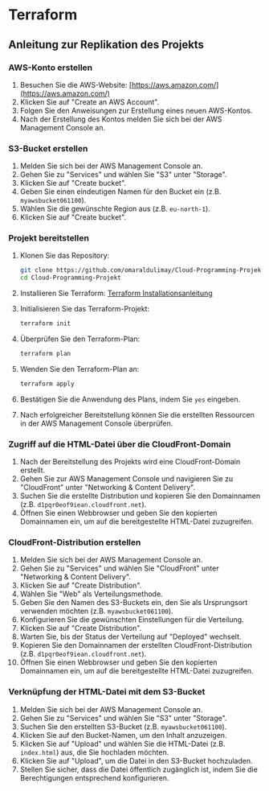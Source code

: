 # Terraform

## Anleitung zur Replikation des Projekts

### AWS-Konto erstellen

1. Besuchen Sie die AWS-Website: [https://aws.amazon.com/](https://aws.amazon.com/)
2. Klicken Sie auf "Create an AWS Account".
3. Folgen Sie den Anweisungen zur Erstellung eines neuen AWS-Kontos.
4. Nach der Erstellung des Kontos melden Sie sich bei der AWS Management Console an.

### S3-Bucket erstellen

1. Melden Sie sich bei der AWS Management Console an.
2. Gehen Sie zu "Services" und wählen Sie "S3" unter "Storage".
3. Klicken Sie auf "Create bucket".
4. Geben Sie einen eindeutigen Namen für den Bucket ein (z.B. `myawsbucket061100`).
5. Wählen Sie die gewünschte Region aus (z.B. `eu-north-1`).
6. Klicken Sie auf "Create bucket".

### Projekt bereitstellen

1. Klonen Sie das Repository:
   ```bash
   git clone https://github.com/omaraldulimay/Cloud-Programming-Projekt.git
   cd Cloud-Programming-Projekt
   ```

2. Installieren Sie Terraform: [Terraform Installationsanleitung](https://learn.hashicorp.com/tutorials/terraform/install-cli)

3. Initialisieren Sie das Terraform-Projekt:
   ```bash
   terraform init
   ```

4. Überprüfen Sie den Terraform-Plan:
   ```bash
   terraform plan
   ```

5. Wenden Sie den Terraform-Plan an:
   ```bash
   terraform apply
   ```

6. Bestätigen Sie die Anwendung des Plans, indem Sie `yes` eingeben.

7. Nach erfolgreicher Bereitstellung können Sie die erstellten Ressourcen in der AWS Management Console überprüfen.

### Zugriff auf die HTML-Datei über die CloudFront-Domain

1. Nach der Bereitstellung des Projekts wird eine CloudFront-Domain erstellt.
2. Gehen Sie zur AWS Management Console und navigieren Sie zu "CloudFront" unter "Networking & Content Delivery".
3. Suchen Sie die erstellte Distribution und kopieren Sie den Domainnamen (z.B. `d1pqr0eof9iean.cloudfront.net`).
4. Öffnen Sie einen Webbrowser und geben Sie den kopierten Domainnamen ein, um auf die bereitgestellte HTML-Datei zuzugreifen.

### CloudFront-Distribution erstellen

1. Melden Sie sich bei der AWS Management Console an.
2. Gehen Sie zu "Services" und wählen Sie "CloudFront" unter "Networking & Content Delivery".
3. Klicken Sie auf "Create Distribution".
4. Wählen Sie "Web" als Verteilungsmethode.
5. Geben Sie den Namen des S3-Buckets ein, den Sie als Ursprungsort verwenden möchten (z.B. `myawsbucket061100`).
6. Konfigurieren Sie die gewünschten Einstellungen für die Verteilung.
7. Klicken Sie auf "Create Distribution".
8. Warten Sie, bis der Status der Verteilung auf "Deployed" wechselt.
9. Kopieren Sie den Domainnamen der erstellten CloudFront-Distribution (z.B. `d1pqr0eof9iean.cloudfront.net`).
10. Öffnen Sie einen Webbrowser und geben Sie den kopierten Domainnamen ein, um auf die bereitgestellte HTML-Datei zuzugreifen.

### Verknüpfung der HTML-Datei mit dem S3-Bucket

1. Melden Sie sich bei der AWS Management Console an.
2. Gehen Sie zu "Services" und wählen Sie "S3" unter "Storage".
3. Suchen Sie den erstellten S3-Bucket (z.B. `myawsbucket061100`).
4. Klicken Sie auf den Bucket-Namen, um den Inhalt anzuzeigen.
5. Klicken Sie auf "Upload" und wählen Sie die HTML-Datei (z.B. `index.html`) aus, die Sie hochladen möchten.
6. Klicken Sie auf "Upload", um die Datei in den S3-Bucket hochzuladen.
7. Stellen Sie sicher, dass die Datei öffentlich zugänglich ist, indem Sie die Berechtigungen entsprechend konfigurieren.
